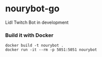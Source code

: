 # nourybot-go

Lidl Twitch Bot in development

### Build it with Docker

```
docker build -t nourybot .
docker run -it --rm -p 5051:5051 nourybot
``` 